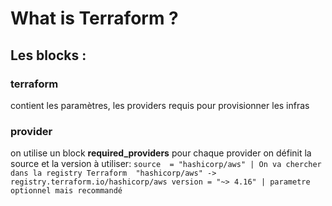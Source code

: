 # What is Terraform ?

## Les blocks :

### terraform 
contient les paramètres, les providers requis pour provisionner les infras

### provider
on utilise un block **required_providers**
pour chaque provider on définit la source et la version à utiliser:
      ```source  = "hashicorp/aws" | On va chercher dans la registry Terraform  "hashicorp/aws" -> registry.terraform.io/hashicorp/aws
      version = "~> 4.16" | parametre optionnel mais recommandé```

